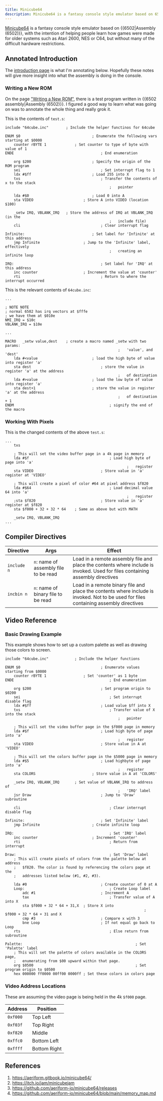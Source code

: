 ```yaml
---
title: Minicube64
description: Minicube64 is a fantasy console style emulator based on 6502, with the intention of helping people learn how games were made for older systems.
---
```


[Minicube64][] is a fantasy console style emulator based on {{6502|Assembly (6502)}}, with the intention of helping people learn how games were made for older systems such as Atari 2600, NES or C64, but without many of the difficult hardware restrictions.

## Annotated Introduction

The [introduction page](https://aeriform.gitbook.io/minicube64/) is what I'm annotating below. Hopefully these notes will give more insight into what the assembly is doing in the console.

### Writing a New ROM

On the page ["Writing a New ROM"](https://aeriform.gitbook.io/minicube64/new), there is a test program written in {{6502 assembly|Assembly (6502)}}. I figured a good way to learn what was going on was to annotate the whole thing and really grok it.

This is the contents of `test.s`:

```assembly
include "64cube.inc"		; Include the helper functinos for 64cube

ENUM $0 								; Enumerate the following vars starting at $0000
	counter rBYTE 1  			; Set counter to type of byte with value of 1
ENDE 										; End enumeration

	org $200							; Specify the origin of the ROM program
	sei										; Set interrupt flag to 1
	ldx #$ff 							; Load 255 into X
	txs 									; Transfer the contents of x to the stack
												; 	pointer

	lda #$0 							; Load 0 into A
	sta VIDEO 						; Store A into VIDEO (location $100)

	_setw IRQ, VBLANK_IRQ	; Store the address of IRQ at VBLANK_IRQ (in the
												; 	include file)
	cli 									; Clear interrupt flag

Infinite:								; Set label for 'Infinite' at this address
	jmp Infinite					; Jump to the 'Infinite' label, effectively
												; 	creating an infinite loop

IRQ: 										; Set label for 'IRQ' at this address
	inc counter  					; Increment the value at 'counter'
	rti										; Return to where the interrupt occurred
```

This is the relevant contents of `64cube.inc`:

```assembly
...

; NOTE NOTE
; normal 6502 has irq vectors at $fffe
; we have them at $010e
NMI_IRQ	= $10c
VBLANK_IRQ = $10e

...

MACRO 	_setw value,dest	; create a macro named _setw with two params:
													; 	'value', and 'dest'
	lda #<value 						; load the high byte of value into register 'a'
	sta dest 								; store the value in register 'a' at the address
													; 	of destination
	lda #>value 						; load the low byte of value into register 'a'
	sta dest+1 							; store the value in register 'a' at the address
													; 	of destination + 1
ENDM											; signify the end of the macro
```

### Working With Pixels

This is the changed contents of the above `test.s`:

```assembly
...
	txs

	; This will set the video buffer page in a 4k page in memory
	lda #$f										; Load high byte of page into 'a'
														; 	register
	sta VIDEO 								; Store value in 'a' register at 'VIDEO'

	; This will create a pixel of color #64 at pixel address $f820
	lda #$64 									; Load decimal value 64 into 'a'
														; 	register
	;sta $f820								; Store value in 'a' register at $f820
	sta $f000 + 32 + 32 * 64	; Same as above but with MATH

	_setw IRQ, VBLANK_IRQ
...
```

## Compiler Directives

| Directive | Args | Effect |
--- | --- | ---
| `include n` | `n`: name of assembly file to be read | Load in a remote assembly file and place the contents where include is invoked. Used for files containing assembly directives |
| `incbin n` | `n`: name of binary file to be read | Load in a remote binary file and place the contents where include is invoked. Not to be used for files containing assembly directives |

## Video Reference

### Basic Drawing Example

This example shows how to set up a custom palette as well as drawing those colors to screen.

```assembly
include "64cube.inc"			; Include the helper functions

ENUM $0										; Enumerate values starting from $0000
	counter rBYTE 1					; Set 'counter' as 1 byte
ENDE											; End enumeration

	org $200								; Set program origin to $0200
	sei											; Set interrupt disable flag
	ldx #$ff								; Load value $ff into X
	txs											; Transfer value of X into the stack
													; 	pointer

	; This will set the video buffer page in the $f000 page in memory
	lda #$f									; Load high byte of page into 'a'
													; 	register
	sta VIDEO								; Store value in A at 'VIDEO'

	; This will set the colors buffer page in the $5000 page in memory
	lda #$5									; Load highbyte of page into 'a'
													; 	register
	sta COLORS							; Store value in A at 'COLORS'

	_setw IRQ, VBLANK_IRQ		; Set value of VBLANK_IRQ to address of
													; 	'IRQ' label
	jsr Draw								; Jump to 'Draw' subroutine

	cli											; Clear interrupt disable flag

Infinite:									; Set 'Infinite' label
	jmp Infinite						; Create infinite loop

IRQ:											; Set 'IRQ' label
	inc counter							; Increment 'counter'
	rti											; Return from interrupt

Draw:											; Set 'Draw' label
	; This will create pixels of colors from the palette below at address
	; 	$f820. The color is found by referencing the colors page at the
	; 	addresses listed below (#1, #2, #3).

	lda #0									; Create counter of 0 at A
	Loop:										; Create Loop label
		adc #1								; Increment A
		tax										; Transfer value of A into X
		sta $f000 + 32 * 64 + 31,X 	; Store X into
																; 	$f000 + 32 * 64 + 31 and X
		cmp #3								; Compare x with 3
		bne Loop							; If not equal go back to Loop
	rts											; Else return from subroutine

Palette:													; Set 'Palette' label
	; This will set the palette of colors available in the COLORS page,
	; 	enumerating from $00 upward within that page.
	org $0500												; Set program origin to $0500
	hex 000000 ff0000 00ff00 0000ff	; Set these colors in colors page
```

### Video Address Locations

These are assuming the video page is being held in the 4k `$f000` page.

Address | Position
--- | ---
`0xf000` | Top Left
`0xf03f` | Top Right
`0xf820` | Middle
`0xffc0` | Bottom Left
`0xffff` | Bottom Right 

## References

1. https://aeriform.gitbook.io/minicube64/
2. https://itch.io/jam/minicubejam
3. https://github.com/aeriform-io/minicube64/releases
4. https://github.com/aeriform-io/minicube64/blob/main/memory_map.md

[Minicube64]: https://aeriform.gitbook.io/minicube64/
